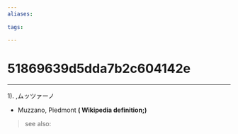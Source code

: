 ```yaml
---
aliases:
    
tags:
    
---
```


# 51869639d5dda7b2c604142e
---
1).
,ムッツァーノ

- Muzzano, Piedmont
**( Wikipedia definition;)**
> see also: 
            